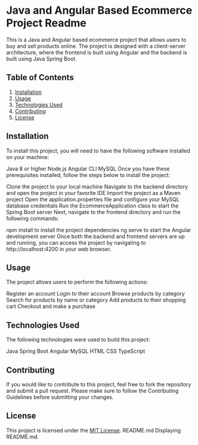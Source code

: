 # Java and Angular Based Ecommerce Project Readme
This is a Java and Angular based ecommerce project that allows users to buy and sell products online. The project is designed with a client-server architecture, where the frontend is built using Angular and the backend is built using Java Spring Boot.

## Table of Contents
1.  <a href="#l1">Installation</a>
2.  <a href="#l2">Usage</a>
3.  <a href="#l3">Technologies Used</a>
4.  <a href="#l4">Contributing</a>
5.  <a href="#l5">License</a>
## <h2 id="l1">Installation</h2>
To install this project, you will need to have the following software installed on your machine:

Java 8 or higher
Node.js
Angular CLI
MySQL
Once you have these prerequisites installed, follow the steps below to install the project:

Clone the project to your local machine
Navigate to the backend directory and open the project in your favorite IDE
Import the project as a Maven project
Open the application.properties file and configure your MySQL database credentials
Run the EcommerceApplication class to start the Spring Boot server
Next, navigate to the frontend directory and run the following commands:

npm install to install the project dependencies
ng serve to start the Angular development server
Once both the backend and frontend servers are up and running, you can access the project by navigating to http://localhost:4200 in your web browser.

## <h2 id="l2">Usage</h2>
The project allows users to perform the following actions:

Register an account
Login to their account
Browse products by category
Search for products by name or category
Add products to their shopping cart
Checkout and make a purchase
## <h2 id="l3">Technologies Used</a>
The following technologies were used to build this project:

Java Spring Boot
Angular
MySQL
HTML
CSS
TypeScript
## <h2 id="l4">Contributing</h2>
If you would like to contribute to this project, feel free to fork the repository and submit a pull request. Please make sure to follow the Contributing Guidelines before submitting your changes.

## <h2 id="l5">License</h2>
This project is licensed under the <a href="https://github.com/dguo/make-a-readme/blob/main/LICENSE">MIT License</a>.
README.md
Displaying README.md.
